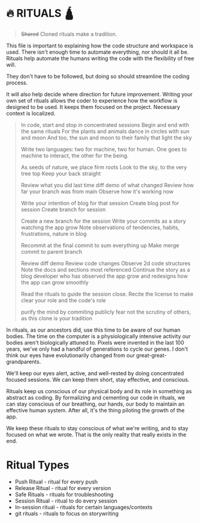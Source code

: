 # 🔥 RITUALS 🛕

> ~~Shared~~ Cloned rituals make a tradition.

This file is important to explaining how the code
structure and workspace is used. There isn't
enough time to automate everything, nor should it
all be. Rituals help automate the humans writing
the code with the flexibility of free will.

They don't have to be followed, but doing so
should streamline the coding process. 

It will also help decide where direction for future improvement.
Writing your own set of rituals allows the coder to experience
how the workflow is designed to be used. It keeps them focused
on the project. Necessary context is localized.


> In code, start and stop in concentrated sessions
> Begin and end with the same rituals
> For the plants and animals dance in circles with sun and moon
> And too, the sun and moon to their family that light the sky
>
> Write two languages: two for machine, two for human.
> One goes to machine to interact, the other for the being.
> 
> As seeds of nature, we place firm roots
> Look to the sky, to the very tree top
> Keep your back straight
>
> Review what you did last time
> diff demo of what changed
> Review how far your branch was from main
> Observe how it's working now
> 
> Write your intention of blog for that session
> Create blog post for session
> Create branch for session
> 
> Create a new branch for the session
> Write your commits as a story watching the app grow
> Note observations of tendencies, habits, frustrations, nature 
> in blog
>
> Recommit at the final commit to sum everything up
> Make merge commit to parent branch
> 
> Review diff demo
> Review code changes
> Observe 2d code structures
> Note the docs and sections most referenced
> Continue the story as a blog developer
> who has observed the app grow 
> and redesigns how the app can grow smoothly
>
> Read the rituals to guide the session close.
> Recite the license to make clear your role and the code's role
>
> purify the mind by commiting publicly
> fear not the scrutiny of others, as this clone is your tradition

In rituals, as our ancestors did, use this time to be aware of our human bodies. 
The time on the computer is a physiologically intensive activity our bodies aren't biologically
attuned to. Pixels were invented in the last 100 years, we've only had a handful of generations
to cycle our genes. I don't think our eyes have evolutionarily changed from our great-great-grandparents.

We'll keep our eyes alert, active, and well-rested by doing concentrated focused sessions.
We can keep them short, stay effective, and conscious.

Rituals keep us conscious of our physical body and its role in something
as abstract as coding. By formalizing and cementing our code in rituals,
we can stay conscious of our breathing, our hands, our body to maintain
an effective human system. After all, it's the thing piloting the growth
of the app.

We keep these rituals to stay conscious of what we're writing,
and to stay focused on what we wrote. That is the only reality
that really exists in the end.

# Ritual Types

- Push Ritual - ritual for every push
- Release Ritual - ritual for every version
- Safe Rituals - rituals for troubleshooting
- Session Ritual - ritual to do every session
- In-session ritual - rituals for certain languages/contexts
- git rituals - rituals to focus on storywriting
